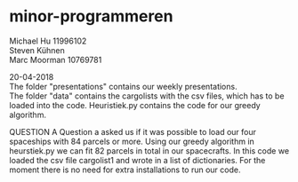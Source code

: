 # minor-programmeren

Michael Hu 11996102  
Steven Kühnen  
Marc Moorman 10769781  


20-04-2018  
The folder "presentations" contains our weekly presentations.  
The folder "data" contains the cargolists with the csv files, which has to be loaded into the code. 
Heuristiek.py contains the code for our greedy algorithm. 

QUESTION A
Question a asked us if it was possible to load our four spaceships with 84 parcels or more. Using our greedy algorithm in heurstiek.py we can fit 82 parcels in total in our spacecrafts. In this code we loaded the csv file cargolist1 and wrote in a list of dictionaries. For the moment there is no need for extra installations to run our code. 

